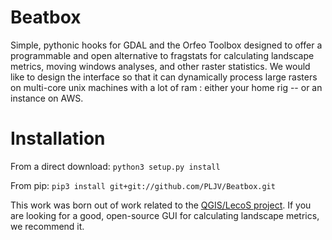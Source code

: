 # Beatbox
Simple, pythonic hooks for GDAL and the Orfeo Toolbox designed to offer a programmable and open alternative to fragstats for calculating landscape metrics, moving windows analyses, and other raster statistics. We would like to design the interface so that it can dynamically process large rasters on multi-core unix machines with a lot of ram : either your home rig -- or an instance on AWS. 

# Installation
From a direct download:
`python3 setup.py install`

From pip:
`pip3 install git+git://github.com/PLJV/Beatbox.git`

This work was born out of work related to the [QGIS/LecoS project](http://conservationecology.wordpress.com/lecos-land-cover-statistics/ "LecoS"). If you are looking for a good, open-source GUI for calculating landscape metrics, we recommend it. 
